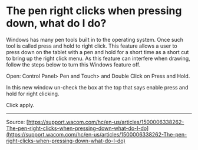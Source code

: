 # The pen right clicks when pressing down, what do I do?

Windows has many pen tools built in to the operating system. Once such tool is called press and hold to right click. This feature allows a user to press down on the tablet with a pen and hold for a short time as a short cut to bring up the right click menu. As this feature can interfere when drawing, follow the steps below to turn this Windows feature off.


Open: Control Panel> Pen and Touch> and Double Click on Press and Hold.


In this new window un-check the box at the top that says enable press and hold for right clicking.


Click apply.

---
Source: [https://support.wacom.com/hc/en-us/articles/1500006338262-The-pen-right-clicks-when-pressing-down-what-do-I-do](https://support.wacom.com/hc/en-us/articles/1500006338262-The-pen-right-clicks-when-pressing-down-what-do-I-do)
